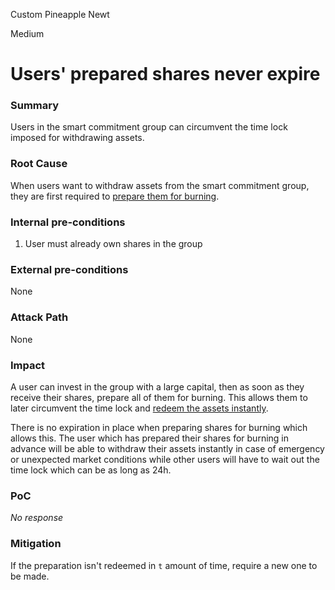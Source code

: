 Custom Pineapple Newt

Medium

# Users' prepared shares never expire

### Summary

Users in the smart commitment group can circumvent the time lock imposed for withdrawing assets.

### Root Cause

When users want to withdraw assets from the smart commitment group, they are first required to [prepare them for burning](https://github.com/sherlock-audit/2024-11-teller-finance-update/blob/0c8535728f97d37a4052d2a25909d28db886a422/teller-protocol-v2-audit-2024/packages/contracts/contracts/LenderCommitmentForwarder/extensions/LenderCommitmentGroup/LenderCommitmentGroup_Smart.sol#L593-L599).

### Internal pre-conditions

1. User must already own shares in the group

### External pre-conditions

None

### Attack Path

None

### Impact

A user can invest in the group with a large capital, then as soon as they receive their shares, prepare all of them for burning. This allows them to later circumvent the time lock and [redeem the assets instantly](https://github.com/sherlock-audit/2024-11-teller-finance-update/blob/0c8535728f97d37a4052d2a25909d28db886a422/teller-protocol-v2-audit-2024/packages/contracts/contracts/LenderCommitmentForwarder/extensions/LenderCommitmentGroup/LenderCommitmentGroup_Smart.sol#L612-L646).

There is no expiration in place when preparing shares for burning which allows this. The user which has prepared their shares for burning in advance will be able to withdraw their assets instantly in case of emergency or unexpected market conditions while other users will have to wait out the time lock which can be as long as 24h.

### PoC

_No response_

### Mitigation

If the preparation isn't redeemed in `t` amount of time, require a new one to be made.